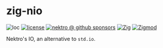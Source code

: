 # zig-nio

![loc](https://sloc.xyz/github/nektro/zig-nio)
[![license](https://img.shields.io/github/license/nektro/zig-nio.svg)](https://github.com/nektro/zig-nio/blob/master/LICENSE)
[![nektro @ github sponsors](https://img.shields.io/badge/sponsors-nektro-purple?logo=github)](https://github.com/sponsors/nektro)
[![Zig](https://img.shields.io/badge/Zig-0.14-f7a41d)](https://ziglang.org/)
[![Zigmod](https://img.shields.io/badge/Zigmod-latest-f7a41d)](https://github.com/nektro/zigmod)

Nektro's IO, an alternative to `std.io`.

